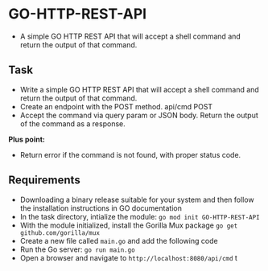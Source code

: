 # GO-HTTP-REST-API
- A simple GO HTTP REST API that will accept a shell command and return the output of that command.

## Task
- Write a simple GO HTTP REST API that will accept a shell command and
return the output of that command.
- Create an endpoint with the POST method. api/cmd POST
- Accept the command via query param or JSON body.
Return the output of the command as a response.

**Plus point:**
- Return error if the command is not found, with proper status code.

## Requirements
- Downloading a binary release suitable for your system and then follow the installation instructions in GO documentation 
- In the task directory, intialize the module: `go mod init GO-HTTP-REST-API`
- With the module initialized, install the Gorilla Mux package `go get github.com/gorilla/mux` 
- Create a new file called `main.go` and add the following code
- Run the Go server: `go run main.go`
- Open a browser and navigate to `http://localhost:8080/api/cmd` t

